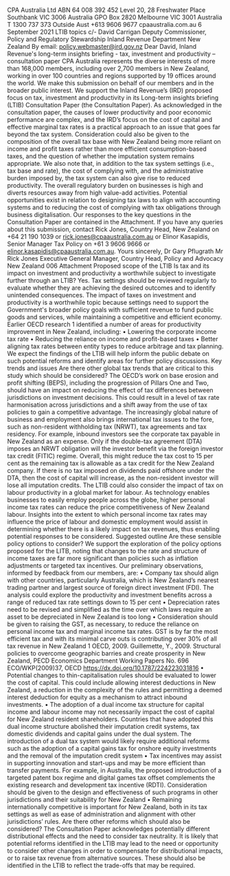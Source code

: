 CPA Australia Ltd ABN 64 008 392 452 Level 20, 28 Freshwater Place Southbank VIC 3006 Australia GPO Box 2820 Melbourne VIC 3001 Australia T 1300 737 373 Outside Aust +613 9606 9677 cpaaustralia.com.au 6 September 2021 LTIB topics c/- David Carrigan Deputy Commissioner, Policy and Regulatory Stewardship Inland Revenue Department New Zealand By email: policy.webmaster@ird.gov.nz Dear David, Inland Revenue's long-term insights briefing - tax, investment and productivity – consultation paper CPA Australia represents the diverse interests of more than 168,000 members, including over 2,700 members in New Zealand, working in over 100 countries and regions supported by 19 offices around the world. We make this submission on behalf of our members and in the broader public interest. We support the Inland Revenue’s (IRD) proposed focus on tax, investment and productivity in its Long-term insights briefing (LTIB) Consultation Paper (the Consultation Paper). As acknowledged in the consultation paper, the causes of lower productivity and poor economic performance are complex, and the IRD’s focus on the cost of capital and effective marginal tax rates is a practical approach to an issue that goes far beyond the tax system. Consideration could also be given to the composition of the overall tax base with New Zealand being more reliant on income and profit taxes rather than more efficient consumption-based taxes, and the question of whether the imputation system remains appropriate. We also note that, in addition to the tax system settings (i.e., tax base and rate), the cost of complying with, and the administrative burden imposed by, the tax system can also give rise to reduced productivity. The overall regulatory burden on businesses is high and diverts resources away from high value-add activities. Potential opportunities exist in relation to designing tax laws to align with accounting systems and to reducing the cost of complying with tax obligations through business digitalisation. Our responses to the key questions in the Consultation Paper are contained in the Attachment. If you have any queries about this submission, contact Rick Jones, Country Head, New Zealand on +64 21 190 1039 or rick.jones@cpaaustralia.com.au or Elinor Kasapidis, Senior Manager Tax Policy on +61 3 9606 9666 or elinor.kasapidis@cpaaustralia.com.au. Yours sincerely, Dr Gary Pflugrath Mr Rick Jones Executive General Manager, Country Head, Policy and Advocacy New Zealand 006 Attachment Proposed scope of the LTIB Is tax and its impact on investment and productivity a worthwhile subject to investigate further through an LTIB? Yes. Tax settings should be reviewed regularly to evaluate whether they are achieving the desired outcomes and to identify unintended consequences. The impact of taxes on investment and productivity is a worthwhile topic because settings need to support the Government's broader policy goals with sufficient revenue to fund public goods and services, while maintaining a competitive and efficient economy. Earlier OECD research 1 identified a number of areas for productivity improvement in New Zealand, including: • Lowering the corporate income tax rate • Reducing the reliance on income and profit-based taxes • Better aligning tax rates between entity types to reduce arbitrage and tax planning. We expect the findings of the LTIB will help inform the public debate on such potential reforms and identify areas for further policy discussions. Key trends and issues Are there other global tax trends that are critical to this study which should be considered? The OECD’s work on base erosion and profit shifting (BEPS), including the progression of Pillars One and Two, should have an impact on reducing the effect of tax differences between jurisdictions on investment decisions. This could result in a level of tax rate harmonisation across jurisdictions and a shift away from the use of tax policies to gain a competitive advantage. The increasingly global nature of business and employment also brings international tax issues to the fore, such as non-resident withholding tax (NRWT), tax agreements and tax residency. For example, inbound investors see the corporate tax payable in New Zealand as an expense. Only if the double-tax agreement (DTA) imposes an NRWT obligation will the investor benefit via the foreign investor tax credit (FITIC) regime. Overall, this might reduce the tax cost to 15 per cent as the remaining tax is allowable as a tax credit for the New Zealand company. If there is no tax imposed on dividends paid offshore under the DTA, then the cost of capital will increase, as the non-resident investor will lose all imputation credits. The LTIB could also consider the impact of tax on labour productivity in a global market for labour. As technology enables businesses to easily employ people across the globe, higher personal income tax rates can reduce the price competitiveness of New Zealand labour. Insights into the extent to which personal income tax rates may influence the price of labour and domestic employment would assist in determining whether there is a likely impact on tax revenues, thus enabling potential responses to be considered. Suggested outline Are these sensible policy options to consider? We support the exploration of the policy options proposed for the LITB, noting that changes to the rate and structure of income taxes are far more significant than policies such as inflation adjustments or targeted tax incentives. Our preliminary observations, informed by feedback from our members, are: • Company tax should align with other countries, particularly Australia, which is New Zealand’s nearest trading partner and largest source of foreign direct investment (FDI). The analysis could explore the productivity and investment benefits across a range of reduced tax rate settings down to 15 per cent • Depreciation rates need to be revised and simplified as the time over which laws require an asset to be depreciated in New Zealand is too long • Consideration should be given to raising the GST, as necessary, to reduce the reliance on personal income tax and marginal income tax rates. GST is by far the most efficient tax and with its minimal carve outs is contributing over 30% of all tax revenue in New Zealand 1 OECD, 2009. Guillemette, Y., 2009. Structural policies to overcome geographic barries and create prosperity in New Zealand, PECD Economics Department Working Papers No. 696 ECO/WKP(2009)37, OECD https://dx.doi.org/10.1787/224223031816 • Potential changes to thin-capitalisation rules should be evaluated to lower the cost of capital. This could include allowing interest deductions in New Zealand, a reduction in the complexity of the rules and permitting a deemed interest deduction for equity as a mechanism to attract inbound investments. • The adoption of a dual income tax structure for capital income and labour income may not necessarily impact the cost of capital for New Zealand resident shareholders. Countries that have adopted this dual income structure abolished their imputation credit systems, tax domestic dividends and capital gains under the dual system. The introduction of a dual tax system would likely require additional reforms such as the adoption of a capital gains tax for onshore equity investments and the removal of the imputation credit system • Tax incentives may assist in supporting innovation and start-ups and may be more efficient than transfer payments. For example, in Australia, the proposed introduction of a targeted patent box regime and digital games tax offset complements the existing research and development tax incentive (RDTI). Consideration should be given to the design and effectiveness of such programs in other jurisdictions and their suitability for New Zealand • Remaining internationally competitive is important for New Zealand, both in its tax settings as well as ease of administration and alignment with other jurisdictions’ rules. Are there other reforms which should also be considered? The Consultation Paper acknowledges potentially different distributional effects and the need to consider tax neutrality. It is likely that potential reforms identified in the LTIB may lead to the need or opportunity to consider other changes in order to compensate for distributional impacts, or to raise tax revenue from alternative sources. These should also be identified in the LTIB to reflect the trade-offs that may be required.